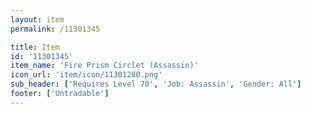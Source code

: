 ```yaml
---
layout: item
permalink: /11301345

title: Item
id: '11301345'
item_name: 'Fire Prism Circlet (Assassin)'
icon_url: 'item/icon/11301280.png'
sub_header: ['Requires Level 70', 'Job: Assassin', 'Gender: All']
footer: ['Untradable']
---
```

